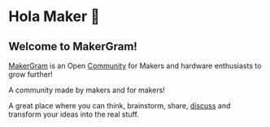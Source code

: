 # Hola Maker 👋

## Welcome to MakerGram!

[MakerGram](https://makergram.com) is an Open [Community](https://makergram.com/community)
for Makers and hardware enthusiasts to grow further!

A community made by makers and for makers!

A great place where you can think, brainstorm, share, [discuss](https://makergram.com/community) and transform your ideas into the real stuff.

<!--

**Here are some ideas to get you started:**

🙋‍♀️ A short introduction - what is your organization all about?
🌈 Contribution guidelines - how can the community get involved?
👩‍💻 Useful resources - where can the community find your docs? Is there anything else the community should know?
🍿 Fun facts - what does your team eat for breakfast?
🧙 Remember, you can do mighty things with the power of [Markdown](https://docs.github.com/github/writing-on-github/getting-started-with-writing-and-formatting-on-github/basic-writing-and-formatting-syntax)
-->


